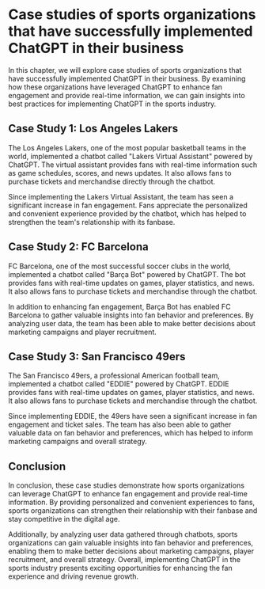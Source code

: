 Case studies of sports organizations that have successfully implemented ChatGPT in their business
=====================================================================================================================================================

In this chapter, we will explore case studies of sports organizations that have successfully implemented ChatGPT in their business. By examining how these organizations have leveraged ChatGPT to enhance fan engagement and provide real-time information, we can gain insights into best practices for implementing ChatGPT in the sports industry.

Case Study 1: Los Angeles Lakers
--------------------------------

The Los Angeles Lakers, one of the most popular basketball teams in the world, implemented a chatbot called "Lakers Virtual Assistant" powered by ChatGPT. The virtual assistant provides fans with real-time information such as game schedules, scores, and news updates. It also allows fans to purchase tickets and merchandise directly through the chatbot.

Since implementing the Lakers Virtual Assistant, the team has seen a significant increase in fan engagement. Fans appreciate the personalized and convenient experience provided by the chatbot, which has helped to strengthen the team's relationship with its fanbase.

Case Study 2: FC Barcelona
--------------------------

FC Barcelona, one of the most successful soccer clubs in the world, implemented a chatbot called "Barça Bot" powered by ChatGPT. The bot provides fans with real-time updates on games, player statistics, and news. It also allows fans to purchase tickets and merchandise through the chatbot.

In addition to enhancing fan engagement, Barça Bot has enabled FC Barcelona to gather valuable insights into fan behavior and preferences. By analyzing user data, the team has been able to make better decisions about marketing campaigns and player recruitment.

Case Study 3: San Francisco 49ers
---------------------------------

The San Francisco 49ers, a professional American football team, implemented a chatbot called "EDDIE" powered by ChatGPT. EDDIE provides fans with real-time updates on games, player statistics, and news. It also allows fans to purchase tickets and merchandise through the chatbot.

Since implementing EDDIE, the 49ers have seen a significant increase in fan engagement and ticket sales. The team has also been able to gather valuable data on fan behavior and preferences, which has helped to inform marketing campaigns and overall strategy.

Conclusion
----------

In conclusion, these case studies demonstrate how sports organizations can leverage ChatGPT to enhance fan engagement and provide real-time information. By providing personalized and convenient experiences to fans, sports organizations can strengthen their relationship with their fanbase and stay competitive in the digital age.

Additionally, by analyzing user data gathered through chatbots, sports organizations can gain valuable insights into fan behavior and preferences, enabling them to make better decisions about marketing campaigns, player recruitment, and overall strategy. Overall, implementing ChatGPT in the sports industry presents exciting opportunities for enhancing the fan experience and driving revenue growth.
